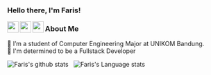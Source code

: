 ### Hello there, I'm Faris!

<a href="mailto:frsfarhan.10@gmail.com">
  <img align="left" width="26px" src="https://cdn.jsdelivr.net/npm/simple-icons@v3/icons/gmail.svg" />
</a>
<a href="https://twitter.com/watchths">
  <img align="left" width="26px" src="https://cdn.jsdelivr.net/npm/simple-icons@v3/icons/twitter.svg" />
</a>
<a href="https://twitter.com/frsnurrachman">
  <img align="left" width="26px" src="https://cdn.jsdelivr.net/npm/simple-icons@v3/icons/instagram.svg" />
</a>

### About Me
🌱 I’m a student of Computer Engineering Major at UNIKOM Bandung. </br>
🚀 I'm determined to be a Fullstack Developer

![Faris's github stats](https://github-readme-stats.vercel.app/api?username=farisfarhann&show_icons=true&hide_border=true)&nbsp;&nbsp;
![Faris's Language stats](https://github-readme-stats-eight-theta.vercel.app/api/top-langs/?username=farisfarhann&layout=compact&langs_count=8&hide_border=true)
<br />
